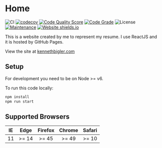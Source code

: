 # Home

![CI](https://github.com/kennethbigler/react-home/workflows/CI/badge.svg)
[![codecov](https://codecov.io/gh/kennethbigler/react-home/branch/main/graph/badge.svg?token=MEHKW2MF4N)](https://codecov.io/gh/kennethbigler/react-home)
[![Code Quality Score](https://www.code-inspector.com/project/20052/score/svg)](https://frontend.code-inspector.com/public/project/20052/react-home/dashboard)
[![Code Grade](https://www.code-inspector.com/project/20052/status/svg)](https://frontend.code-inspector.com/public/project/20052/react-home/dashboard)
![License](https://img.shields.io/github/license/kennethbigler/react-home)
[![Maintenance](https://img.shields.io/badge/Maintained%3F-yes-green.svg)](https://github.com/kennethbigler/react-home/graphs/commit-activity)
[![Website shields.io](https://img.shields.io/website-up-down-green-red/http/shields.io.svg)](http://kennethbigler.com)

This is a website created by me to represent my resume. I use ReactJS and it is hosted by GitHub Pages.

View the site at [kennethbigler.com](http://www.kennethbigler.com/)

## Setup

For development you need to be on Node >= v6.

To run this code locally:

```bash
npm install
npm run start
```

## Supported Browsers

| IE  | Edge  | Firefox | Chrome | Safari |
| :-: | :---: | :-----: | :----: | :----: |
| 11  | >= 14 |  >= 45  | >= 49  | >= 10  |

